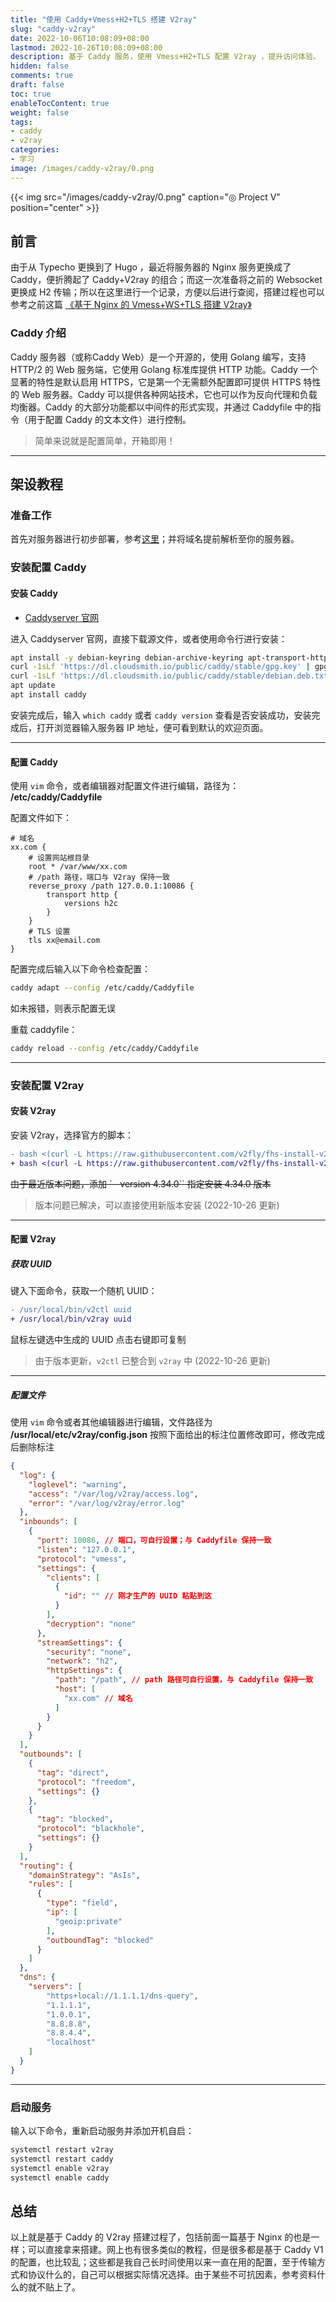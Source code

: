 ```yaml
---
title: "使用 Caddy+Vmess+H2+TLS 搭建 V2ray"
slug: "caddy-v2ray"
date: 2022-10-06T10:08:09+08:00
lastmod: 2022-10-26T10:08:09+08:00
description: 基于 Caddy 服务，使用 Vmess+H2+TLS 配置 V2ray ，提升访问体验。
hidden: false
comments: true
draft: false
toc: true
enableTocContent: true
weight: false
tags:
- caddy
- v2ray
categories:
- 学习
image: /images/caddy-v2ray/0.png
---
```


{{< img src="/images/caddy-v2ray/0.png" caption="◎ Project V" position="center" >}}

## 前言

由于从 Typecho 更换到了 Hugo ，最近将服务器的 Nginx 服务更换成了 Caddy，便折腾起了 Caddy+V2ray 的组合；而这一次准备将之前的 Websocket 更换成 H2 传输；所以在这里进行一个记录，方便以后进行查阅，搭建过程也可以参考之前这篇 [《基于 Nginx 的 Vmess+WS+TLS 搭建 V2ray》](/p/nginx-v2ray)

### Caddy 介绍

Caddy 服务器（或称Caddy Web）是一个开源的，使用 Golang 编写，支持 HTTP/2 的 Web 服务端，它使用 Golang 标准库提供 HTTP 功能。Caddy 一个显著的特性是默认启用 HTTPS，它是第一个无需额外配置即可提供 HTTPS 特性的 Web 服务器。Caddy 可以提供各种网站技术，它也可以作为反向代理和负载均衡器。Caddy 的大部分功能都以中间件的形式实现，并通过 Caddyfile 中的指令（用于配置 Caddy 的文本文件）进行控制。

> 简单来说就是配置简单，开箱即用！

<!--more-->

---

## 架设教程

### 准备工作

首先对服务器进行初步部署，参考[这里](/p/setvps/)；并将域名提前解析至你的服务器。

### 安装配置 Caddy

#### 安装 Caddy

- <a href="https://caddyserver.com" target="_blank">Caddyserver 官网</a>

进入 Caddyserver 官网，直接下载源文件，或者使用命令行进行安装：

```bash
apt install -y debian-keyring debian-archive-keyring apt-transport-https
curl -1sLf 'https://dl.cloudsmith.io/public/caddy/stable/gpg.key' | gpg --dearmor -o /usr/share/keyrings/caddy-stable-archive-keyring.gpg
curl -1sLf 'https://dl.cloudsmith.io/public/caddy/stable/debian.deb.txt' | tee /etc/apt/sources.list.d/caddy-stable.list
apt update
apt install caddy
```

安装完成后，输入 `which caddy` 或者 `caddy version` 查看是否安装成功，安装完成后，打开浏览器输入服务器 IP 地址，便可看到默认的欢迎页面。

---

#### 配置 Caddy

使用 `vim` 命令，或者编辑器对配置文件进行编辑，路径为： **/etc/caddy/Caddyfile**

配置文件如下：

```caddyfile
# 域名
xx.com {
    # 设置网站根目录
    root * /var/www/xx.com
    # /path 路径，端口与 V2ray 保持一致
    reverse_proxy /path 127.0.0.1:10086 {
        transport http {
            versions h2c
        }
    }
    # TLS 设置
    tls xx@email.com
}
```

配置完成后输入以下命令检查配置：

```bash
caddy adapt --config /etc/caddy/Caddyfile
```

如未报错，则表示配置无误

重载 caddyfile：

```bash
caddy reload --config /etc/caddy/Caddyfile
```

---

### 安装配置 V2ray

#### 安装 V2ray

安装 V2ray，选择官方的脚本：

```diff
- bash <(curl -L https://raw.githubusercontent.com/v2fly/fhs-install-v2ray/master/install-release.sh) --version 4.34.0
+ bash <(curl -L https://raw.githubusercontent.com/v2fly/fhs-install-v2ray/master/install-release.sh)
```

~~由于最近版本问题，添加 `--version 4.34.0`` 指定安装 4.34.0 版本~~

>  版本问题已解决，可以直接使用新版本安装 (2022-10-26 更新)

---

#### 配置 V2ray

##### 获取 UUID

键入下面命令，获取一个随机 UUID：

```diff
- /usr/local/bin/v2ctl uuid
+ /usr/local/bin/v2ray uuid
```
鼠标左键选中生成的 UUID 点击右键即可复制

> 由于版本更新，`v2ctl` 已整合到 `v2ray` 中 (2022-10-26 更新)

---

##### 配置文件

使用 `vim` 命令或者其他编辑器进行编辑，文件路径为 **/usr/local/etc/v2ray/config.json** 按照下面给出的标注位置修改即可，修改完成后删除标注

```json
{
  "log": {
    "loglevel": "warning",
    "access": "/var/log/v2ray/access.log",
    "error": "/var/log/v2ray/error.log"
  },
  "inbounds": [
    {
      "port": 10086, // 端口，可自行设置；与 Caddyfile 保持一致
      "listen": "127.0.0.1",
      "protocol": "vmess",
      "settings": {
        "clients": [
          {
            "id": "" // 刚才生产的 UUID 粘贴到这
          }
        ],
        "decryption": "none"
      },
      "streamSettings": {
        "security": "none",
        "network": "h2",
        "httpSettings": {
          "path": "/path", // path 路径可自行设置，与 Caddyfile 保持一致
          "host": [
            "xx.com" // 域名
          ]
        }
      }
    }
  ],
  "outbounds": [
    {
      "tag": "direct",
      "protocol": "freedom",
      "settings": {}
    },
    {
      "tag": "blocked",
      "protocol": "blackhole",
      "settings": {}
    }
  ],
  "routing": {
    "domainStrategy": "AsIs",
    "rules": [
      {
        "type": "field",
        "ip": [
          "geoip:private"
        ],
        "outboundTag": "blocked"
      }
    ]
  },
  "dns": {
    "servers": [
        "https+local://1.1.1.1/dns-query",
        "1.1.1.1",
        "1.0.0.1",
        "8.8.8.8",
        "8.8.4.4",
        "localhost"
    ]
  }
}
```

---

### 启动服务

输入以下命令，重新启动服务并添加开机自启：

```bash
systemctl restart v2ray
systemctl restart caddy
systemctl enable v2ray
systemctl enable caddy
```

## 总结

以上就是基于 Caddy 的 V2ray 搭建过程了，包括前面一篇基于 Nginx 的也是一样；可以直接拿来搭建。网上也有很多类似的教程，但是很多都是基于 Caddy V1 的配置，也比较乱；这些都是我自己长时间使用以来一直在用的配置，至于传输方式和协议什么的，自己可以根据实际情况选择。由于某些不可抗因素，参考资料什么的就不贴上了。